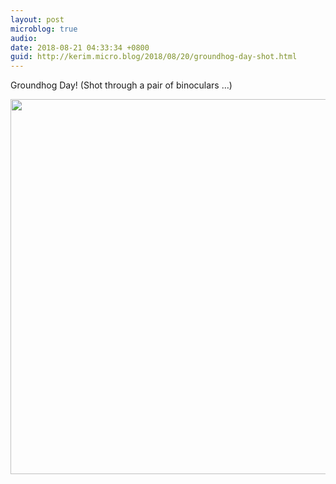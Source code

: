 ```yaml
---
layout: post
microblog: true
audio: 
date: 2018-08-21 04:33:34 +0800
guid: http://kerim.micro.blog/2018/08/20/groundhog-day-shot.html
---
```

Groundhog Day! (Shot through a pair of binoculars …)

<img src="http://micro.oxus.net/uploads/2018/bfda77d274.jpg" width="600" height="600" />
